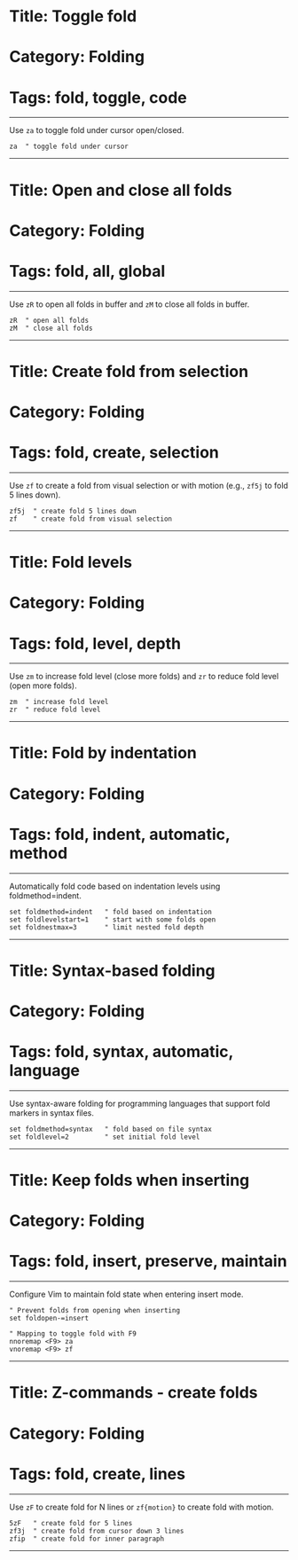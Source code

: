 # Title: Toggle fold
# Category: Folding
# Tags: fold, toggle, code
---
Use `za` to toggle fold under cursor open/closed.

```vim
za  " toggle fold under cursor
```
***
# Title: Open and close all folds
# Category: Folding
# Tags: fold, all, global
---
Use `zR` to open all folds in buffer and `zM` to close all folds in buffer.

```vim
zR  " open all folds
zM  " close all folds
```
***
# Title: Create fold from selection
# Category: Folding
# Tags: fold, create, selection
---
Use `zf` to create a fold from visual selection or with motion (e.g., `zf5j` to fold 5 lines down).

```vim
zf5j  " create fold 5 lines down
zf    " create fold from visual selection
```
***
# Title: Fold levels
# Category: Folding
# Tags: fold, level, depth
---
Use `zm` to increase fold level (close more folds) and `zr` to reduce fold level (open more folds).

```vim
zm  " increase fold level
zr  " reduce fold level
```
***
# Title: Fold by indentation
# Category: Folding
# Tags: fold, indent, automatic, method
---
Automatically fold code based on indentation levels using foldmethod=indent.

```vim
set foldmethod=indent   " fold based on indentation
set foldlevelstart=1    " start with some folds open
set foldnestmax=3       " limit nested fold depth
```
***
# Title: Syntax-based folding
# Category: Folding
# Tags: fold, syntax, automatic, language
---
Use syntax-aware folding for programming languages that support fold markers in syntax files.

```vim
set foldmethod=syntax   " fold based on file syntax
set foldlevel=2         " set initial fold level
```
***
# Title: Keep folds when inserting
# Category: Folding
# Tags: fold, insert, preserve, maintain
---
Configure Vim to maintain fold state when entering insert mode.

```vim
" Prevent folds from opening when inserting
set foldopen-=insert

" Mapping to toggle fold with F9
nnoremap <F9> za
vnoremap <F9> zf
```
***
# Title: Z-commands - create folds
# Category: Folding
# Tags: fold, create, lines
---
Use `zF` to create fold for N lines or `zf{motion}` to create fold with motion.

```vim
5zF   " create fold for 5 lines
zf3j  " create fold from cursor down 3 lines
zfip  " create fold for inner paragraph
```
***